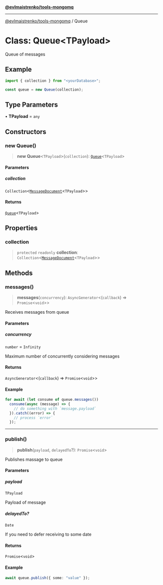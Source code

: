 [**@evlmaistrenko/tools-mongomq**](../README.md)

---

[@evlmaistrenko/tools-mongomq](../README.md) / Queue

# Class: Queue\<TPayload\>

Queue of messages

## Example

```ts
import { collection } from "<yourDatabase>";

const queue = new Queue(collection);
```

## Type Parameters

• **TPayload** = `any`

## Constructors

### new Queue()

> **new Queue**\<`TPayload`\>(`collection`): [`Queue`](Queue.md)\<`TPayload`\>

#### Parameters

##### collection

`Collection`\<[`MessageDocument`](../type-aliases/MessageDocument.md)\<`TPayload`\>\>

#### Returns

[`Queue`](Queue.md)\<`TPayload`\>

## Properties

### collection

> `protected` `readonly` **collection**: `Collection`\<[`MessageDocument`](../type-aliases/MessageDocument.md)\<`TPayload`\>\>

## Methods

### messages()

> **messages**(`concurrency`): `AsyncGenerator`\<(`callback`) => `Promise`\<`void`\>\>

Receives messages from queue

#### Parameters

##### concurrency

`number` = `Infinity`

Maximum number of concurrently considering messages

#### Returns

`AsyncGenerator`\<(`callback`) => `Promise`\<`void`\>\>

#### Example

```ts
for await (let consume of queue.messages())
  consume(async (message) => {
    // do something with `message.payload`
  }).catch((error) => {
    // process `error`
  });
```

---

### publish()

> **publish**(`payload`, `delayedTo`?): `Promise`\<`void`\>

Publishes massage to queue

#### Parameters

##### payload

`TPayload`

Payload of message

##### delayedTo?

`Date`

If you need to defer receiving to some date

#### Returns

`Promise`\<`void`\>

#### Example

```ts
await queue.publish({ some: "value" });
```
